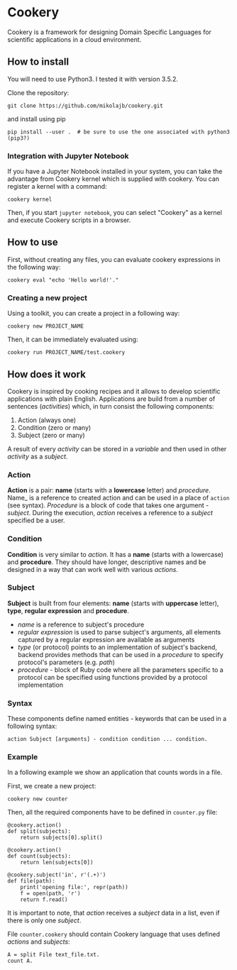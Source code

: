 # Cookery #

Cookery is a framework for designing Domain Specific Languages for scientific applications in a cloud environment.

## How to install ##

You will need to use Python3. I tested it with version 3.5.2.

Clone the repository:

```
git clone https://github.com/mikolajb/cookery.git
```

and install using pip

```
pip install --user .  # be sure to use the one associated with python3 (pip3?)
```

### Integration with Jupyter Notebook

If you have a Jupyter Notebook installed in your system, you can take the advantage from Cookery kernel which is supplied with cookery. You can register a kernel with a command:

```
cookery kernel
```

Then, if you start `jupyter notebook`, you can select "Cookery" as a kernel and execute Cookery scripts in a browser.

## How to use ##

First, without creating any files, you can evaluate cookery expressions in the following way:

```
cookery eval "echo 'Hello world!'."
```

### Creating a new project ###

Using a toolkit, you can create a project in a following way:

```
cookery new PROJECT_NAME
```

Then, it can be immediately evaluated using:

```
cookery run PROJECT_NAME/test.cookery
```

## How does it work ##

Cookery is inspired by cooking recipes and it allows to develop scientific applications with plain English. Applications are build from a number of sentences (_activities_) which, in turn consist the following components:

1. Action (always one)
1. Condition (zero or many)
1. Subject (zero or many)

A result of every _activity_ can be stored in a _variable_ and then used in other _activity_ as a _subject_.


### Action ###

__Action__ is a pair: __name__ (starts with a __lowercase__ letter) and _procedure_. Name_ is a reference to created action and can be used in a place of `action` (see syntax). _Procedure_ is a block of code that takes one argument - _subject_. During the execution, _action_ receives a reference to a _subject_ specified be a user.

### Condition ###

__Condition__ is very similar to _action_. It has a __name__ (starts with a lowercase) and __procedure__. They should have longer, descriptive names and be designed in a way that can work well with various _actions_.

### Subject ###

__Subject__ is built from four elements: __name__ (starts with __uppercase__ letter), __type__, __regular expression__ and __procedure__.

- _name_ is a reference to subject's procedure
- _regular expression_ is used to parse subject's arguments, all elements captured by a regular expression are available as arguments
- _type_ (or protocol) points to an implementation of subject's backend, backend provides methods that can be used in a _procedure_ to specify protocol's parameters (e.g. _path_)
- _procedure_ - block of Ruby code where all the parameters specific to a protocol can be specified using functions provided by a protocol implementation

### Syntax ###

These components define named entities - keywords that can be used in a following syntax:

    action Subject [arguments] - condition condition ... condition.

### Example ###

In a following example we show an application that counts words in a file.

First, we create a new project:

    cookery new counter

Then, all the required components have to be defined in `counter.py` file:

```
@cookery.action()
def split(subjects):
    return subjects[0].split()

@cookery.action()
def count(subjects):
    return len(subjects[0])

@cookery.subject('in', r'(.+)')
def file(path):
    print('opening file:', repr(path))
    f = open(path, 'r')
    return f.read()
```

It is important to note, that _action_ receives a _subject_ data in a list, even if there is only one _subject_.

File `counter.cookery` should contain Cookery language that uses defined _actions_ and _subjects_:

```
A = split File text_file.txt.
count A.
```
